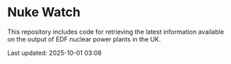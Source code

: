 # Nuke Watch

This repository includes code for retrieving the latest information available on the output of EDF nuclear power plants in the UK.

Last updated: 2025-10-01 03:08
